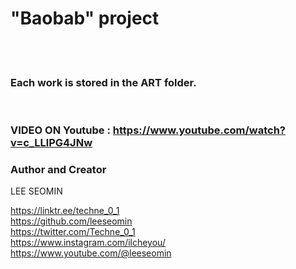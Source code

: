 # "Baobab" project



  <br/>   <br/>  
  
### Each work is stored in the ART folder.  

<br/>  

### VIDEO ON Youtube : https://www.youtube.com/watch?v=c_LLlPG4JNw







### Author and Creator
 
 LEE SEOMIN
 
 https://linktr.ee/techne_0_1
   <br/> 
 https://github.com/leeseomin 
  <br/> 
 https://twitter.com/Techne_0_1
  <br/>
https://www.instagram.com/ilcheyou/  
 https://www.youtube.com/@leeseomin

